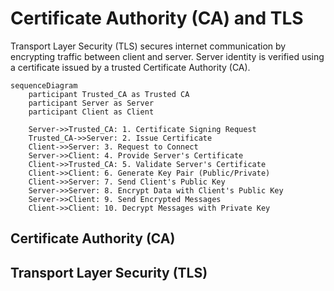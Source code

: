 # Certificate Authority (CA) and TLS

Transport Layer Security (TLS) secures internet communication by encrypting traffic between client and server. Server identity is verified using a certificate issued by a trusted Certificate Authority (CA).

```mermaid
sequenceDiagram
    participant Trusted_CA as Trusted CA
    participant Server as Server
    participant Client as Client

    Server->>Trusted_CA: 1. Certificate Signing Request
    Trusted_CA->>Server: 2. Issue Certificate
    Client->>Server: 3. Request to Connect
    Server->>Client: 4. Provide Server's Certificate
    Client->>Trusted_CA: 5. Validate Server's Certificate
    Client->>Client: 6. Generate Key Pair (Public/Private)
    Client->>Server: 7. Send Client's Public Key
    Server->>Server: 8. Encrypt Data with Client's Public Key
    Server->>Client: 9. Send Encrypted Messages
    Client->>Client: 10. Decrypt Messages with Private Key
```

## Certificate Authority (CA)

## Transport Layer Security (TLS)

